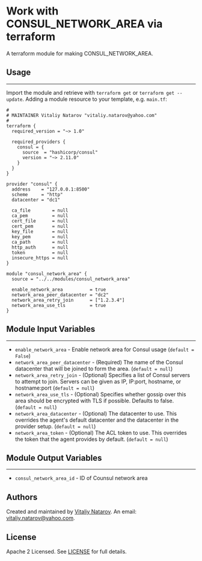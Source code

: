 # Work with CONSUL_NETWORK_AREA via terraform

A terraform module for making CONSUL_NETWORK_AREA.


## Usage
----------------------
Import the module and retrieve with ```terraform get``` or ```terraform get --update```. Adding a module resource to your template, e.g. `main.tf`:

```
#
# MAINTAINER Vitaliy Natarov "vitaliy.natarov@yahoo.com"
#
terraform {
  required_version = "~> 1.0"

  required_providers {
    consul = {
      source  = "hashicorp/consul"
      version = "~> 2.11.0"
    }
  }
}

provider "consul" {
  address    = "127.0.0.1:8500"
  scheme     = "http"
  datacenter = "dc1"

  ca_file        = null
  ca_pem         = null
  cert_file      = null
  cert_pem       = null
  key_file       = null
  key_pem        = null
  ca_path        = null
  http_auth      = null
  token          = null
  insecure_https = null
}

module "consul_network_area" {
  source = "../../modules/consul_network_area"

  enable_network_area          = true
  network_area_peer_datacenter = "dc2"
  network_area_retry_join      = ["1.2.3.4"]
  network_area_use_tls         = true
}
```

## Module Input Variables
----------------------
- `enable_network_area` - Enable network area for Consul usage (`default = False`)
- `network_area_peer_datacenter` - (Required) The name of the Consul datacenter that will be joined to form the area. (`default = null`)
- `network_area_retry_join` - (Optional) Specifies a list of Consul servers to attempt to join. Servers can be given as IP, IP:port, hostname, or hostname:port (`default = null`)
- `network_area_use_tls` - (Optional) Specifies whether gossip over this area should be encrypted with TLS if possible. Defaults to false. (`default = null`)
- `network_area_datacenter` - (Optional) The datacenter to use. This overrides the agent's default datacenter and the datacenter in the provider setup. (`default = null`)
- `network_area_token` - (Optional) The ACL token to use. This overrides the token that the agent provides by default. (`default = null`)

## Module Output Variables
----------------------
- `consul_network_area_id` - ID of Counsul network area


## Authors

Created and maintained by [Vitaliy Natarov](https://github.com/SebastianUA). An email: [vitaliy.natarov@yahoo.com](vitaliy.natarov@yahoo.com).

## License

Apache 2 Licensed. See [LICENSE](https://github.com/SebastianUA/terraform/blob/master/LICENSE) for full details.

